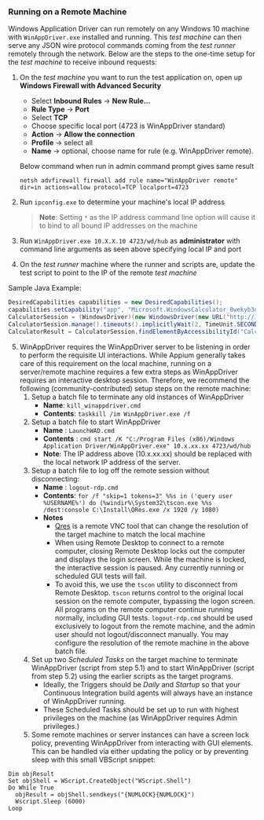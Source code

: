 ### Running on a Remote Machine

Windows Application Driver can run remotely on any Windows 10 machine with `WinAppDriver.exe` installed and running. This *test machine* can then serve any JSON wire protocol commands coming from the *test runner* remotely through the network. Below are the steps to the one-time setup for the *test machine* to receive inbound requests:

1. On the *test machine* you want to run the test application on, open up **Windows Firewall with Advanced Security**
   - Select **Inbound Rules** -> **New Rule...**
   - **Rule Type** -> **Port**
   - Select **TCP**
   - Choose specific local port (4723 is WinAppDriver standard)
   - **Action** -> **Allow the connection**
   - **Profile** -> select all
   - **Name** -> optional, choose name for rule (e.g. WinAppDriver remote).

   Below command when run in admin command prompt gives same result
   ```shell
   netsh advfirewall firewall add rule name="WinAppDriver remote" dir=in actions=allow protocol=TCP localport=4723
   ```

2. Run `ipconfig.exe` to determine your machine's local IP address
   > **Note**: Setting `*` as the IP address command line option will cause it to bind to all bound IP addresses on the machine
3. Run `WinAppDriver.exe 10.X.X.10 4723/wd/hub` as **administrator** with command line arguments as seen above specifying local IP and port
4. On the *test runner* machine where the runner and scripts are, update the test script to point to the IP of the remote *test machine*

Sample Java Example:
```c#
DesiredCapabilities capabilities = new DesiredCapabilities();
capabilities.setCapability("app", "Microsoft.WindowsCalculator_8wekyb3d8bbwe!App");
CalculatorSession = (WindowsDriver)(new WindowsDriver(new URL("http://10.X.X.52:4723/wd/hub"), capabilities));
CalculatorSession.manage().timeouts().implicitlyWait(2, TimeUnit.SECONDS);
CalculatorResult = CalculatorSession.findElementByAccessibilityId("CalculatorResults");
 ```

5. WinAppDriver requires the WinAppDriver server to be listening in order to perform the requisite UI interactions. While Appium generally takes care of this requirement on the local machine, running on a server/remote machine requires a few extra steps as WinAppDriver requires an interactive desktop session. Therefore, we recommend the following (community-contributed) setup steps on the remote machine:
   1. Setup a batch file to terminate any old instances of WinAppDriver
      - **Name**: `kill_winappdriver.cmd`
      - **Contents**: `taskkill /im WinAppDriver.exe /f`
   2. Setup a batch file to start WinAppDriver
      - **Name** : `LaunchWAD.cmd`
      - **Contents** : `cmd start /K "C:/Program Files (x86)/Windows Application Driver/WinAppDriver.exe" 10.x.xx.xx 4723/wd/hub`
      - **Note**: The IP address above (10.x.xx.xx) should be replaced with the local network IP address of the server.
   3. Setup a batch file to log off the remote session without disconnecting:
      - **Name** : `logout-rdp.cmd`
      - **Contents**: `for /f "skip=1 tokens=3" %%s in ('query user %USERNAME%') do (%windir%\System32\tscon.exe %%s /dest:console C:\Install\QRes.exe /x 1920 /y 1080)`
      - **Notes**
         - [Qres](http://qres.sourceforge.net/) is a remote VNC tool that can change the resolution of the target machine to match the local machine
         - When using Remote Desktop to connect to a remote computer, closing Remote Desktop locks out the computer and displays the login screen. While the machine is locked, the interactive session is paused. Any currently running or scheduled GUI tests will fail.
         - To avoid this, we use the `tscon` utility to disconnect from Remote Desktop. `tscon` returns control to the original local session on the remote computer, bypassing the logon screen. All programs on the remote computer continue running normally, including GUI tests. `logout-rdp.cmd` should be used exclusively to logout from the remote machine, and the admin user should not logout/disconnect manually. You may configure the resolution of the remote machine in the above batch file.
   4. Set up two *Scheduled Tasks* on the target machine to terminate WinAppDriver (script from step 5.1) and to start WinAppDriver (script from step 5.2) using the earlier scripts as the target programs.
      - Ideally, the Triggers should be *Daily* and *Startup* so that your Continuous Integration build agents will always have an instance of WinAppDriver running.
      - These Scheduled Tasks should be set up to run with highest privileges on the machine (as WinAppDriver requires Admin privileges.)
   5. Some remote machines or server instances can have a screen lock policy, preventing WinAppDriver from interacting with GUI elements. This can be handled via either updating the policy or by preventing sleep with this small VBScript snippet:

```vbscript
Dim objResult
Set objShell = WScript.CreateObject("WScript.Shell")
Do While True
  objResult = objShell.sendkeys("{NUMLOCK}{NUMLOCK}")
  Wscript.Sleep (6000)
Loop
```
